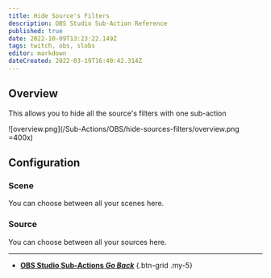 ```yaml
---
title: Hide Source's Filters
description: OBS Studio Sub-Action Reference
published: true
date: 2022-10-09T13:23:22.149Z
tags: twitch, obs, slobs
editor: markdown
dateCreated: 2022-03-19T16:40:42.314Z
---
```


## Overview
This allows you to hide all the source's filters with one sub-action

![overview.png](/Sub-Actions/OBS/hide-sources-filters/overview.png =400x)

## Configuration
### Scene
You can choose between all your scenes here.

### Source
You can choose between all your sources here.

---

- [<i class="mdi mdi-chevron-left"></i> **OBS Studio Sub-Actions *Go Back***](/en/Sub-Actions/OBS)
{.btn-grid .my-5}